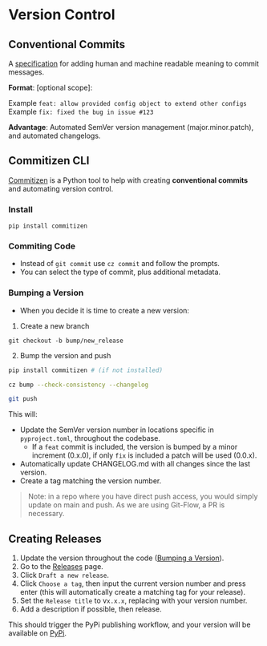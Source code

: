 # Version Control

## Conventional Commits

A [specification](https://www.conventionalcommits.org/en/v1.0.0) for adding human and machine readable meaning to commit messages.

**Format**: <type>[optional scope]: <description>

Example `feat: allow provided config object to extend other configs`
Example `fix: fixed the bug in issue #123`

**Advantage**: Automated SemVer version management (major.minor.patch), and automated changelogs.

## Commitizen CLI

[Commitizen](https://commitizen-tools.github.io/commitizen) is a Python tool to help with creating **conventional commits** and automating version control.

### Install

`pip install commitizen`

### Commiting Code

- Instead of `git commit` use `cz commit` and follow the prompts.
- You can select the type of commit, plus additional metadata.

### Bumping a Version

- When you decide it is time to create a new version:

1. Create a new branch

`git checkout -b bump/new_release`

2. Bump the version and push

```bash
pip install commitizen # (if not installed)

cz bump --check-consistency --changelog

git push
```

This will:
- Update the SemVer version number in locations specific in `pyproject.toml`, throughout the codebase.
  - If a `feat` commit is included, the version is bumped by a minor increment (0.x.0), if only `fix` is included a patch will be used (0.0.x).
- Automatically update CHANGELOG.md with all changes since the last version.
- Create a tag matching the version number.

> Note: in a repo where you have direct push access, you would simply update on main and push. As we are using Git-Flow, a PR is necessary.

## Creating Releases

1. Update the version throughout the code ([Bumping a Version](#bumping-a-version)).
2. Go to the [Releases](https://github.com/hotosm/osm_fieldwork/releases) page.
3. Click `Draft a new release`.
4. Click `Choose a tag`, then input the current version number and press enter (this will automatically create a matching tag for your release).
5. Set the `Release title` to v`x.x.x`, replacing with your version number.
6. Add a description if possible, then release.

This should trigger the PyPi publishing workflow, and your version will be available on [PyPi](https://pypi.org/project/osm_fieldwork/#history).
